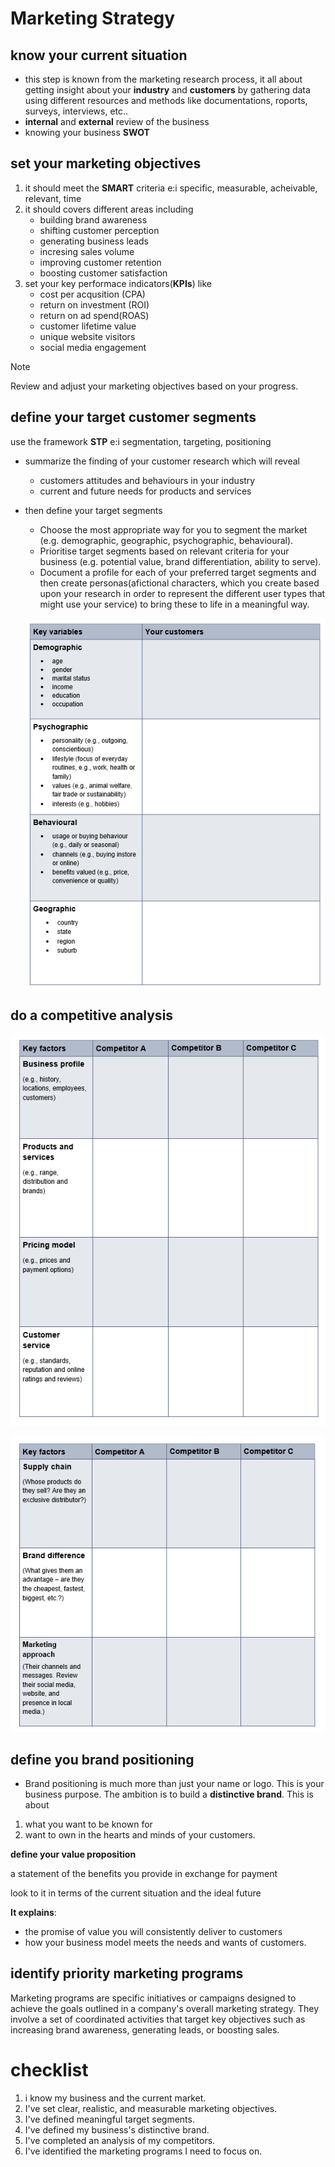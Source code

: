 # Marketing Strategy

## know your current situation
- this step is known from the marketing research process, it all about getting insight about your **industry** and **customers** by gathering data using different resources and methods like documentations, roports, surveys, interviews, etc..
- **internal** and **external** review of the business
- knowing your business **SWOT**

## set your marketing objectives
1. it should meet the **SMART** criteria e:i specific, measurable, acheivable, relevant, time
2. it should covers different areas including 
    - building brand awareness
    - shifting customer perception
    - generating business leads
    - incresing sales volume
    - improving customer retention
    - boosting customer satisfaction
3. set your key performace indicators(**KPIs**) like
    - cost per acqusition (CPA)
    - return on investment (ROI)
    - return on ad spend(ROAS)
    - customer lifetime value
    - unique website visitors
    - social media engagement
> [!NOTE]
> Review and adjust your marketing objectives based on your progress.

## define your target customer segments
use the framework **STP** e:i segmentation, targeting, positioning

- summarize the finding of your customer research which will reveal
    - customers attitudes and behaviours in your industry
    - current and future needs for products and services

- then define your target segments
    - Choose the most appropriate way for you to segment the market (e.g. demographic, geographic, psychographic, behavioural).
    - Prioritise target segments based on relevant criteria for your business (e.g. potential value, brand differentiation, ability to serve).
    - Document a profile for each of your preferred target segments and then create personas(afictional characters, which you create based upon your research in order to represent the different user types that might use your service) to bring these to life in a meaningful way.

    ![](./customerProfileChart.png)

## do a competitive analysis

![](./competitorsProfile.png)

![](./competitorsProfile2.png)

## define you brand positioning
- Brand positioning is much more than just your name or logo. This is your business purpose.
The ambition is to build a **distinctive brand**. This is about
1. what you want to be known for
2. want to own in the hearts and minds of your customers.

**define your value proposition**

a statement of the benefits you provide in exchange for payment

look to it in terms of the current situation and the ideal future

**It explains**:

- the promise of value you will consistently deliver to customers
- how your business model meets the needs and wants of customers.

## identify priority marketing programs
Marketing programs are specific initiatives or campaigns designed to achieve the goals outlined in a company's overall marketing strategy. They involve a set of coordinated activities that target key objectives such as increasing brand awareness, generating leads, or boosting sales.

# checklist
1. i know my business and the current market.
2. I've set clear, realistic, and measurable marketing objectives.
3. I've defined meaningful target segments.
4. I've defined my business's distinctive brand.
5. I've completed an analysis of my competitors.
6. I've identified the marketing programs I need to focus on.